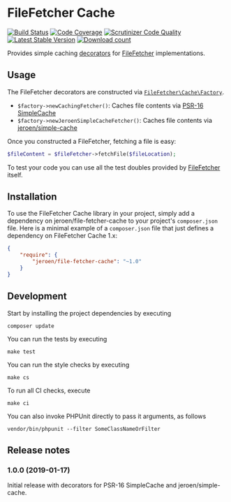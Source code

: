# FileFetcher Cache

[![Build Status](https://travis-ci.org/JeroenDeDauw/file-fetcher-cache.svg?branch=master)](https://travis-ci.org/JeroenDeDauw/file-fetcher-cache)
[![Code Coverage](https://scrutinizer-ci.com/g/JeroenDeDauw/file-fetcher-cache/badges/coverage.png?b=master)](https://scrutinizer-ci.com/g/JeroenDeDauw/file-fetcher-cache/?branch=master)
[![Scrutinizer Code Quality](https://scrutinizer-ci.com/g/JeroenDeDauw/file-fetcher-cache/badges/quality-score.png?b=master)](https://scrutinizer-ci.com/g/JeroenDeDauw/file-fetcher-cache/?branch=master)
[![Latest Stable Version](https://poser.pugx.org/jeroen/file-fetcher-cache/version.png)](https://packagist.org/packages/jeroen/file-fetcher-cache)
[![Download count](https://poser.pugx.org/jeroen/file-fetcher-cache/d/total.png)](https://packagist.org/packages/jeroen/file-fetcher-cache)

Provides simple caching [decorators](https://en.wikipedia.org/wiki/Decorator_pattern)
for [FileFetcher](https://github.com/JeroenDeDauw/FileFetcher) implementations.

## Usage

The FileFetcher decorators are constructed via [`FileFetcher\Cache\Factory`](src/Factory.php).

* `$factory->newCachingFetcher()`: Caches file contents via [PSR-16 SimpleCache](https://www.php-fig.org/psr/psr-16/)
* `$factory->newJeroenSimpleCacheFetcher()`: Caches file contents via [jeroen/simple-cache](https://github.com/JeroenDeDauw/SimpleCache)

Once you constructed a FileFetcher, fetching a file is easy:

```php
$fileContent = $fileFetcher->fetchFile($fileLocation);
```

To test your code you can use all the test doubles provided by [FileFetcher](https://github.com/JeroenDeDauw/FileFetcher) itself.

## Installation

To use the FileFetcher Cache library in your project, simply add a dependency on jeroen/file-fetcher-cache
to your project's `composer.json` file. Here is a minimal example of a `composer.json`
file that just defines a dependency on FileFetcher Cache 1.x:

```json
{
    "require": {
        "jeroen/file-fetcher-cache": "~1.0"
    }
}
```

## Development

Start by installing the project dependencies by executing

    composer update

You can run the tests by executing

    make test
    
You can run the style checks by executing

    make cs
    
To run all CI checks, execute

    make ci
    
You can also invoke PHPUnit directly to pass it arguments, as follows

    vendor/bin/phpunit --filter SomeClassNameOrFilter

## Release notes

### 1.0.0 (2019-01-17)

Initial release with decorators for PSR-16 SimpleCache and jeroen/simple-cache.